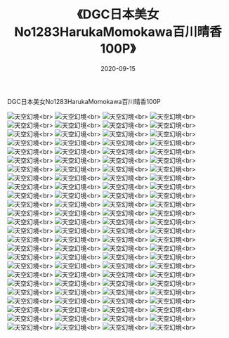 ﻿---
layout: post
title: 《DGC日本美女No1283HarukaMomokawa百川晴香100P》
date: 2020-09-15
img: http://photo.orgx.cf/性感/2020/DGC日本美女No1283HarukaMomokawa百川晴香100P/000.jpg
tags: [美女,性感,泳衣]
---

DGC日本美女No1283HarukaMomokawa百川晴香100P



![天空幻境](http://photo.orgx.cf/性感/2020/DGC日本美女No1283HarukaMomokawa百川晴香100P/001.jpg''天空幻境'')<br>
![天空幻境](http://photo.orgx.cf/性感/2020/DGC日本美女No1283HarukaMomokawa百川晴香100P/002.jpg''天空幻境'')<br>
![天空幻境](http://photo.orgx.cf/性感/2020/DGC日本美女No1283HarukaMomokawa百川晴香100P/003.jpg''天空幻境'')<br>
![天空幻境](http://photo.orgx.cf/性感/2020/DGC日本美女No1283HarukaMomokawa百川晴香100P/004.jpg''天空幻境'')<br>
![天空幻境](http://photo.orgx.cf/性感/2020/DGC日本美女No1283HarukaMomokawa百川晴香100P/005.jpg''天空幻境'')<br>
![天空幻境](http://photo.orgx.cf/性感/2020/DGC日本美女No1283HarukaMomokawa百川晴香100P/006.jpg''天空幻境'')<br>
![天空幻境](http://photo.orgx.cf/性感/2020/DGC日本美女No1283HarukaMomokawa百川晴香100P/007.jpg''天空幻境'')<br>
![天空幻境](http://photo.orgx.cf/性感/2020/DGC日本美女No1283HarukaMomokawa百川晴香100P/008.jpg''天空幻境'')<br>
![天空幻境](http://photo.orgx.cf/性感/2020/DGC日本美女No1283HarukaMomokawa百川晴香100P/009.jpg''天空幻境'')<br>
![天空幻境](http://photo.orgx.cf/性感/2020/DGC日本美女No1283HarukaMomokawa百川晴香100P/010.jpg''天空幻境'')<br>
![天空幻境](http://photo.orgx.cf/性感/2020/DGC日本美女No1283HarukaMomokawa百川晴香100P/011.jpg''天空幻境'')<br>
![天空幻境](http://photo.orgx.cf/性感/2020/DGC日本美女No1283HarukaMomokawa百川晴香100P/012.jpg''天空幻境'')<br>
![天空幻境](http://photo.orgx.cf/性感/2020/DGC日本美女No1283HarukaMomokawa百川晴香100P/013.jpg''天空幻境'')<br>
![天空幻境](http://photo.orgx.cf/性感/2020/DGC日本美女No1283HarukaMomokawa百川晴香100P/014.jpg''天空幻境'')<br>
![天空幻境](http://photo.orgx.cf/性感/2020/DGC日本美女No1283HarukaMomokawa百川晴香100P/015.jpg''天空幻境'')<br>
![天空幻境](http://photo.orgx.cf/性感/2020/DGC日本美女No1283HarukaMomokawa百川晴香100P/016.jpg''天空幻境'')<br>
![天空幻境](http://photo.orgx.cf/性感/2020/DGC日本美女No1283HarukaMomokawa百川晴香100P/017.jpg''天空幻境'')<br>
![天空幻境](http://photo.orgx.cf/性感/2020/DGC日本美女No1283HarukaMomokawa百川晴香100P/018.jpg''天空幻境'')<br>
![天空幻境](http://photo.orgx.cf/性感/2020/DGC日本美女No1283HarukaMomokawa百川晴香100P/019.jpg''天空幻境'')<br>
![天空幻境](http://photo.orgx.cf/性感/2020/DGC日本美女No1283HarukaMomokawa百川晴香100P/020.jpg''天空幻境'')<br>
![天空幻境](http://photo.orgx.cf/性感/2020/DGC日本美女No1283HarukaMomokawa百川晴香100P/021.jpg''天空幻境'')<br>
![天空幻境](http://photo.orgx.cf/性感/2020/DGC日本美女No1283HarukaMomokawa百川晴香100P/022.jpg''天空幻境'')<br>
![天空幻境](http://photo.orgx.cf/性感/2020/DGC日本美女No1283HarukaMomokawa百川晴香100P/023.jpg''天空幻境'')<br>
![天空幻境](http://photo.orgx.cf/性感/2020/DGC日本美女No1283HarukaMomokawa百川晴香100P/024.jpg''天空幻境'')<br>
![天空幻境](http://photo.orgx.cf/性感/2020/DGC日本美女No1283HarukaMomokawa百川晴香100P/025.jpg''天空幻境'')<br>
![天空幻境](http://photo.orgx.cf/性感/2020/DGC日本美女No1283HarukaMomokawa百川晴香100P/026.jpg''天空幻境'')<br>
![天空幻境](http://photo.orgx.cf/性感/2020/DGC日本美女No1283HarukaMomokawa百川晴香100P/027.jpg''天空幻境'')<br>
![天空幻境](http://photo.orgx.cf/性感/2020/DGC日本美女No1283HarukaMomokawa百川晴香100P/028.jpg''天空幻境'')<br>
![天空幻境](http://photo.orgx.cf/性感/2020/DGC日本美女No1283HarukaMomokawa百川晴香100P/029.jpg''天空幻境'')<br>
![天空幻境](http://photo.orgx.cf/性感/2020/DGC日本美女No1283HarukaMomokawa百川晴香100P/030.jpg''天空幻境'')<br>
![天空幻境](http://photo.orgx.cf/性感/2020/DGC日本美女No1283HarukaMomokawa百川晴香100P/031.jpg''天空幻境'')<br>
![天空幻境](http://photo.orgx.cf/性感/2020/DGC日本美女No1283HarukaMomokawa百川晴香100P/032.jpg''天空幻境'')<br>
![天空幻境](http://photo.orgx.cf/性感/2020/DGC日本美女No1283HarukaMomokawa百川晴香100P/033.jpg''天空幻境'')<br>
![天空幻境](http://photo.orgx.cf/性感/2020/DGC日本美女No1283HarukaMomokawa百川晴香100P/034.jpg''天空幻境'')<br>
![天空幻境](http://photo.orgx.cf/性感/2020/DGC日本美女No1283HarukaMomokawa百川晴香100P/035.jpg''天空幻境'')<br>
![天空幻境](http://photo.orgx.cf/性感/2020/DGC日本美女No1283HarukaMomokawa百川晴香100P/036.jpg''天空幻境'')<br>
![天空幻境](http://photo.orgx.cf/性感/2020/DGC日本美女No1283HarukaMomokawa百川晴香100P/037.jpg''天空幻境'')<br>
![天空幻境](http://photo.orgx.cf/性感/2020/DGC日本美女No1283HarukaMomokawa百川晴香100P/038.jpg''天空幻境'')<br>
![天空幻境](http://photo.orgx.cf/性感/2020/DGC日本美女No1283HarukaMomokawa百川晴香100P/039.jpg''天空幻境'')<br>
![天空幻境](http://photo.orgx.cf/性感/2020/DGC日本美女No1283HarukaMomokawa百川晴香100P/040.jpg''天空幻境'')<br>
![天空幻境](http://photo.orgx.cf/性感/2020/DGC日本美女No1283HarukaMomokawa百川晴香100P/041.jpg''天空幻境'')<br>
![天空幻境](http://photo.orgx.cf/性感/2020/DGC日本美女No1283HarukaMomokawa百川晴香100P/042.jpg''天空幻境'')<br>
![天空幻境](http://photo.orgx.cf/性感/2020/DGC日本美女No1283HarukaMomokawa百川晴香100P/043.jpg''天空幻境'')<br>
![天空幻境](http://photo.orgx.cf/性感/2020/DGC日本美女No1283HarukaMomokawa百川晴香100P/044.jpg''天空幻境'')<br>
![天空幻境](http://photo.orgx.cf/性感/2020/DGC日本美女No1283HarukaMomokawa百川晴香100P/045.jpg''天空幻境'')<br>
![天空幻境](http://photo.orgx.cf/性感/2020/DGC日本美女No1283HarukaMomokawa百川晴香100P/046.jpg''天空幻境'')<br>
![天空幻境](http://photo.orgx.cf/性感/2020/DGC日本美女No1283HarukaMomokawa百川晴香100P/047.jpg''天空幻境'')<br>
![天空幻境](http://photo.orgx.cf/性感/2020/DGC日本美女No1283HarukaMomokawa百川晴香100P/048.jpg''天空幻境'')<br>
![天空幻境](http://photo.orgx.cf/性感/2020/DGC日本美女No1283HarukaMomokawa百川晴香100P/049.jpg''天空幻境'')<br>
![天空幻境](http://photo.orgx.cf/性感/2020/DGC日本美女No1283HarukaMomokawa百川晴香100P/050.jpg''天空幻境'')<br>
![天空幻境](http://photo.orgx.cf/性感/2020/DGC日本美女No1283HarukaMomokawa百川晴香100P/051.jpg''天空幻境'')<br>
![天空幻境](http://photo.orgx.cf/性感/2020/DGC日本美女No1283HarukaMomokawa百川晴香100P/052.jpg''天空幻境'')<br>
![天空幻境](http://photo.orgx.cf/性感/2020/DGC日本美女No1283HarukaMomokawa百川晴香100P/053.jpg''天空幻境'')<br>
![天空幻境](http://photo.orgx.cf/性感/2020/DGC日本美女No1283HarukaMomokawa百川晴香100P/054.jpg''天空幻境'')<br>
![天空幻境](http://photo.orgx.cf/性感/2020/DGC日本美女No1283HarukaMomokawa百川晴香100P/055.jpg''天空幻境'')<br>
![天空幻境](http://photo.orgx.cf/性感/2020/DGC日本美女No1283HarukaMomokawa百川晴香100P/056.jpg''天空幻境'')<br>
![天空幻境](http://photo.orgx.cf/性感/2020/DGC日本美女No1283HarukaMomokawa百川晴香100P/057.jpg''天空幻境'')<br>
![天空幻境](http://photo.orgx.cf/性感/2020/DGC日本美女No1283HarukaMomokawa百川晴香100P/058.jpg''天空幻境'')<br>
![天空幻境](http://photo.orgx.cf/性感/2020/DGC日本美女No1283HarukaMomokawa百川晴香100P/059.jpg''天空幻境'')<br>
![天空幻境](http://photo.orgx.cf/性感/2020/DGC日本美女No1283HarukaMomokawa百川晴香100P/060.jpg''天空幻境'')<br>
![天空幻境](http://photo.orgx.cf/性感/2020/DGC日本美女No1283HarukaMomokawa百川晴香100P/061.jpg''天空幻境'')<br>
![天空幻境](http://photo.orgx.cf/性感/2020/DGC日本美女No1283HarukaMomokawa百川晴香100P/062.jpg''天空幻境'')<br>
![天空幻境](http://photo.orgx.cf/性感/2020/DGC日本美女No1283HarukaMomokawa百川晴香100P/063.jpg''天空幻境'')<br>
![天空幻境](http://photo.orgx.cf/性感/2020/DGC日本美女No1283HarukaMomokawa百川晴香100P/064.jpg''天空幻境'')<br>
![天空幻境](http://photo.orgx.cf/性感/2020/DGC日本美女No1283HarukaMomokawa百川晴香100P/065.jpg''天空幻境'')<br>
![天空幻境](http://photo.orgx.cf/性感/2020/DGC日本美女No1283HarukaMomokawa百川晴香100P/066.jpg''天空幻境'')<br>
![天空幻境](http://photo.orgx.cf/性感/2020/DGC日本美女No1283HarukaMomokawa百川晴香100P/067.jpg''天空幻境'')<br>
![天空幻境](http://photo.orgx.cf/性感/2020/DGC日本美女No1283HarukaMomokawa百川晴香100P/068.jpg''天空幻境'')<br>
![天空幻境](http://photo.orgx.cf/性感/2020/DGC日本美女No1283HarukaMomokawa百川晴香100P/069.jpg''天空幻境'')<br>
![天空幻境](http://photo.orgx.cf/性感/2020/DGC日本美女No1283HarukaMomokawa百川晴香100P/070.jpg''天空幻境'')<br>
![天空幻境](http://photo.orgx.cf/性感/2020/DGC日本美女No1283HarukaMomokawa百川晴香100P/071.jpg''天空幻境'')<br>
![天空幻境](http://photo.orgx.cf/性感/2020/DGC日本美女No1283HarukaMomokawa百川晴香100P/072.jpg''天空幻境'')<br>
![天空幻境](http://photo.orgx.cf/性感/2020/DGC日本美女No1283HarukaMomokawa百川晴香100P/073.jpg''天空幻境'')<br>
![天空幻境](http://photo.orgx.cf/性感/2020/DGC日本美女No1283HarukaMomokawa百川晴香100P/074.jpg''天空幻境'')<br>
![天空幻境](http://photo.orgx.cf/性感/2020/DGC日本美女No1283HarukaMomokawa百川晴香100P/075.jpg''天空幻境'')<br>
![天空幻境](http://photo.orgx.cf/性感/2020/DGC日本美女No1283HarukaMomokawa百川晴香100P/076.jpg''天空幻境'')<br>
![天空幻境](http://photo.orgx.cf/性感/2020/DGC日本美女No1283HarukaMomokawa百川晴香100P/077.jpg''天空幻境'')<br>
![天空幻境](http://photo.orgx.cf/性感/2020/DGC日本美女No1283HarukaMomokawa百川晴香100P/078.jpg''天空幻境'')<br>
![天空幻境](http://photo.orgx.cf/性感/2020/DGC日本美女No1283HarukaMomokawa百川晴香100P/079.jpg''天空幻境'')<br>
![天空幻境](http://photo.orgx.cf/性感/2020/DGC日本美女No1283HarukaMomokawa百川晴香100P/080.jpg''天空幻境'')<br>
![天空幻境](http://photo.orgx.cf/性感/2020/DGC日本美女No1283HarukaMomokawa百川晴香100P/081.jpg''天空幻境'')<br>
![天空幻境](http://photo.orgx.cf/性感/2020/DGC日本美女No1283HarukaMomokawa百川晴香100P/082.jpg''天空幻境'')<br>
![天空幻境](http://photo.orgx.cf/性感/2020/DGC日本美女No1283HarukaMomokawa百川晴香100P/083.jpg''天空幻境'')<br>
![天空幻境](http://photo.orgx.cf/性感/2020/DGC日本美女No1283HarukaMomokawa百川晴香100P/084.jpg''天空幻境'')<br>
![天空幻境](http://photo.orgx.cf/性感/2020/DGC日本美女No1283HarukaMomokawa百川晴香100P/085.jpg''天空幻境'')<br>
![天空幻境](http://photo.orgx.cf/性感/2020/DGC日本美女No1283HarukaMomokawa百川晴香100P/086.jpg''天空幻境'')<br>
![天空幻境](http://photo.orgx.cf/性感/2020/DGC日本美女No1283HarukaMomokawa百川晴香100P/087.jpg''天空幻境'')<br>
![天空幻境](http://photo.orgx.cf/性感/2020/DGC日本美女No1283HarukaMomokawa百川晴香100P/088.jpg''天空幻境'')<br>
![天空幻境](http://photo.orgx.cf/性感/2020/DGC日本美女No1283HarukaMomokawa百川晴香100P/089.jpg''天空幻境'')<br>
![天空幻境](http://photo.orgx.cf/性感/2020/DGC日本美女No1283HarukaMomokawa百川晴香100P/090.jpg''天空幻境'')<br>
![天空幻境](http://photo.orgx.cf/性感/2020/DGC日本美女No1283HarukaMomokawa百川晴香100P/091.jpg''天空幻境'')<br>
![天空幻境](http://photo.orgx.cf/性感/2020/DGC日本美女No1283HarukaMomokawa百川晴香100P/092.jpg''天空幻境'')<br>
![天空幻境](http://photo.orgx.cf/性感/2020/DGC日本美女No1283HarukaMomokawa百川晴香100P/093.jpg''天空幻境'')<br>
![天空幻境](http://photo.orgx.cf/性感/2020/DGC日本美女No1283HarukaMomokawa百川晴香100P/094.jpg''天空幻境'')<br>
![天空幻境](http://photo.orgx.cf/性感/2020/DGC日本美女No1283HarukaMomokawa百川晴香100P/095.jpg''天空幻境'')<br>
![天空幻境](http://photo.orgx.cf/性感/2020/DGC日本美女No1283HarukaMomokawa百川晴香100P/096.jpg''天空幻境'')<br>
![天空幻境](http://photo.orgx.cf/性感/2020/DGC日本美女No1283HarukaMomokawa百川晴香100P/097.jpg''天空幻境'')<br>
![天空幻境](http://photo.orgx.cf/性感/2020/DGC日本美女No1283HarukaMomokawa百川晴香100P/098.jpg''天空幻境'')<br>
![天空幻境](http://photo.orgx.cf/性感/2020/DGC日本美女No1283HarukaMomokawa百川晴香100P/099.jpg''天空幻境'')<br>
![天空幻境](http://photo.orgx.cf/性感/2020/DGC日本美女No1283HarukaMomokawa百川晴香100P/100.jpg''天空幻境'')<br>